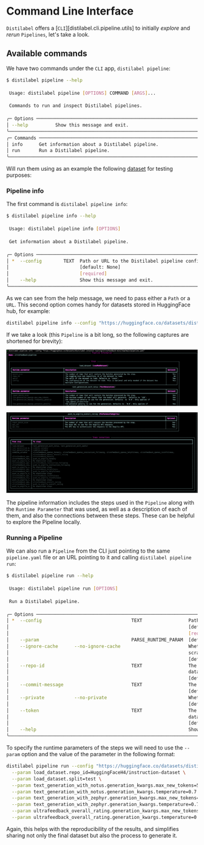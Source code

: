 # Command Line Interface

`Distilabel` offers a [`CLI`][distilabel.cli.pipeline.utils] to initially *explore* and *rerun* `Pipelines`, let's take a look.

## Available commands

We have two commands under the `CLI` app, `distilabel pipeline`:

```bash
$ distilabel pipeline --help

 Usage: distilabel pipeline [OPTIONS] COMMAND [ARGS]...

 Commands to run and inspect Distilabel pipelines.

╭─ Options ───────────────────────────────────────────────────────────────────────────────╮
│ --help          Show this message and exit.                                             │
╰─────────────────────────────────────────────────────────────────────────────────────────╯
╭─ Commands ──────────────────────────────────────────────────────────────────────────────╮
│ info      Get information about a Distilabel pipeline.                                  │
│ run       Run a Distilabel pipeline.                                                    │
╰─────────────────────────────────────────────────────────────────────────────────────────╯
```

Will run them using as an example the following [dataset](https://huggingface.co/datasets/distilabel-internal-testing/ultrafeedback-mini) for testing purposes:

### Pipeline info

The first command is `distilabel pipeline info`:

```bash
$ distilabel pipeline info --help

 Usage: distilabel pipeline info [OPTIONS]

 Get information about a Distilabel pipeline.

╭─ Options ───────────────────────────────────────────────────────────────────────────╮
│ *  --config        TEXT  Path or URL to the Distilabel pipeline configuration file. │
│                          [default: None]                                            │
│                          [required]                                                 │
│    --help                Show this message and exit.                                │
╰─────────────────────────────────────────────────────────────────────────────────────╯
```

As we can see from the help message, we need to pass either a `Path` or a `URL`. This second option comes handy for datasets stored in HuggingFace hub, for example:

```bash
distilabel pipeline info --config "https://huggingface.co/datasets/distilabel-internal-testing/ultrafeedback-mini/raw/main/pipeline.yaml"
```

If we take a look (this `Pipeline` is a bit long, so the following captures are shortened for brevity):

![CLI 1](../../assets/images/sections/cli/cli_pipe_1.png)

![CLI 2](../../assets/images/sections/cli/cli_pipe_2.png)

The pipeline information includes the steps used in the `Pipeline` along with the `Runtime Parameter` that was used, as well as a description of each of them, and also the connections between these steps. These can be helpful to explore the Pipeline locally.

### Running a Pipeline

We can also run a `Pipeline` from the CLI just pointing to the same `pipeline.yaml` file or an URL pointing to it and calling `distilabel pipeline run`:

```bash
$ distilabel pipeline run --help

 Usage: distilabel pipeline run [OPTIONS]

 Run a Distilabel pipeline.

╭─ Options ─────────────────────────────────────────────────────────────────────────────────────────────────────────────────────╮
│ *  --config                                 TEXT                 Path or URL to the Distilabel pipeline configuration file.   │
│                                                                  [default: None]                                              │
│                                                                  [required]                                                   │
│    --param                                  PARSE_RUNTIME_PARAM  [default: (dynamic)]                                         │
│    --ignore-cache      --no-ignore-cache                         Whether to ignore the cache and re-run the pipeline from     │
│                                                                  scratch.                                                     │
│                                                                  [default: no-ignore-cache]                                   │
│    --repo-id                                TEXT                 The Hugging Face Hub repository ID to push the resulting     │
│                                                                  dataset to.                                                  │
│                                                                  [default: None]                                              │
│    --commit-message                         TEXT                 The commit message to use when pushing the dataset.          │
│                                                                  [default: None]                                              │
│    --private           --no-private                              Whether to make the resulting dataset private on the Hub.    │
│                                                                  [default: no-private]                                        │
│    --token                                  TEXT                 The Hugging Face Hub API token to use when pushing the       │
│                                                                  dataset.                                                     │
│                                                                  [default: None]                                              │
│    --help                                                        Show this message and exit.                                  │
╰───────────────────────────────────────────────────────────────────────────────────────────────────────────────────────────────╯
```

To specify the runtime parameters of the steps we will need to use the `--param` option and the value of the parameter in the following format:

```bash
distilabel pipeline run --config "https://huggingface.co/datasets/distilabel-internal-testing/ultrafeedback-mini/raw/main/pipeline.yaml" \
  --param load_dataset.repo_id=HuggingFaceH4/instruction-dataset \
  --param load_dataset.split=test \
  --param text_generation_with_notus.generation_kwargs.max_new_tokens=512 \
  --param text_generation_with_notus.generation_kwargs.temperature=0.7 \
  --param text_generation_with_zephyr.generation_kwargs.max_new_tokens=512 \
  --param text_generation_with_zephyr.generation_kwargs.temperature=0.7 \
  --param ultrafeedback_overall_rating.generation_kwargs.max_new_tokens=1024 \
  --param ultrafeedback_overall_rating.generation_kwargs.temperature=0.7
```

Again, this helps with the reproducibility of the results, and simplifies sharing not only the final dataset but also the process to generate it.
